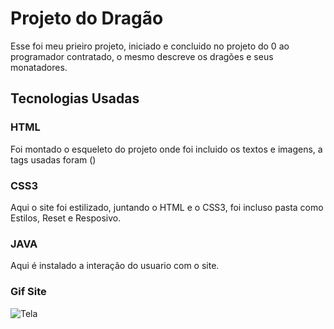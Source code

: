 # Projeto do Dragão 
Esse foi meu prieiro projeto, iniciado e concluido no projeto do 0 ao programador contratado, o mesmo descreve os dragões e seus monatadores.

## Tecnologias Usadas

### HTML
Foi montado o esqueleto do projeto onde foi incluido os textos e imagens, a tags usadas foram ()

### CSS3
Aqui o site foi estilizado, juntando o HTML e o CSS3, foi incluso pasta como Estilos, Reset e Resposivo.

### JAVA
Aqui é instalado a interação do usuario com o site. 

### Gif Site

![Tela](https://github.com/user-attachments/assets/ed4f9f45-5efa-462a-b7da-668e4206dde9)



